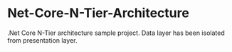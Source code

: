 # Net-Core-N-Tier-Architecture
.Net Core N-Tier architecture sample project. Data layer has been isolated from presentation layer.

